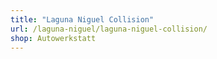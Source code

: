 ```yaml
---
title: "Laguna Niguel Collision"
url: /laguna-niguel/laguna-niguel-collision/
shop: Autowerkstatt
---
```

